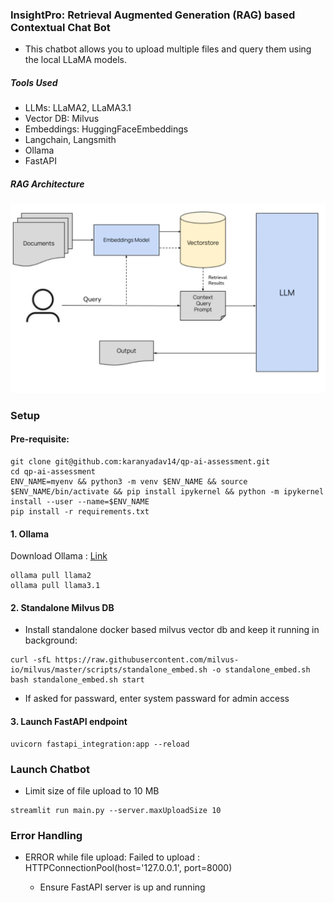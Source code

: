 ### InsightPro: Retrieval Augmented Generation (RAG) based Contextual Chat Bot  

-  This chatbot allows you to upload multiple files and query them using the local LLaMA models.
  

##### Tools Used

- LLMs: LLaMA2, LLaMA3.1
- Vector DB: Milvus
- Embeddings: HuggingFaceEmbeddings
- Langchain, Langsmith
- Ollama
- FastAPI


##### RAG Architecture
![alt text](images/rag_architecture.png)


### Setup

#### Pre-requisite:
```
git clone git@github.com:karanyadav14/qp-ai-assessment.git
cd qp-ai-assessment
ENV_NAME=myenv && python3 -m venv $ENV_NAME && source $ENV_NAME/bin/activate && pip install ipykernel && python -m ipykernel install --user --name=$ENV_NAME
pip install -r requirements.txt
```

#### 1. Ollama

Download Ollama : [Link](https://ollama.com/)

```
ollama pull llama2
ollama pull llama3.1
```

#### 2. Standalone Milvus DB
- Install standalone docker based milvus vector db and keep it running in background: 
```
curl -sfL https://raw.githubusercontent.com/milvus-io/milvus/master/scripts/standalone_embed.sh -o standalone_embed.sh
bash standalone_embed.sh start
```

- If asked for passward, enter system passward for admin access


#### 3. Launch FastAPI endpoint
```
uvicorn fastapi_integration:app --reload
```



### Launch Chatbot

- Limit size of file upload to 10 MB
```
streamlit run main.py --server.maxUploadSize 10
```



### Error Handling
- ERROR while file upload: Failed to upload <file>: HTTPConnectionPool(host='127.0.0.1', port=8000)
  - Ensure FastAPI server is up and running
